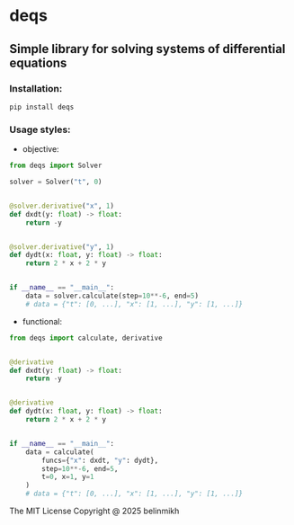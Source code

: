 # deqs
## Simple library for solving systems of differential equations

### Installation:

```shell
pip install deqs
```

### Usage styles:
- objective:

```python
from deqs import Solver

solver = Solver("t", 0)


@solver.derivative("x", 1)
def dxdt(y: float) -> float:
    return -y


@solver.derivative("y", 1)
def dydt(x: float, y: float) -> float:
    return 2 * x + 2 * y


if __name__ == "__main__":
    data = solver.calculate(step=10**-6, end=5)
    # data = {"t": [0, ...], "x": [1, ...], "y": [1, ...]}
```

- functional:

```python
from deqs import calculate, derivative


@derivative
def dxdt(y: float) -> float:
    return -y


@derivative
def dydt(x: float, y: float) -> float:
    return 2 * x + 2 * y


if __name__ == "__main__":
    data = calculate(
        funcs={"x": dxdt, "y": dydt},
        step=10**-6, end=5,
        t=0, x=1, y=1
    )
    # data = {"t": [0, ...], "x": [1, ...], "y": [1, ...]}
```

The MIT License Copyright @ 2025 belinmikh